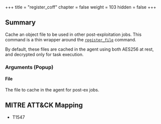 +++
title = "register_coff"
chapter = false
weight = 103
hidden = false
+++

## Summary
Cache an object file to be used in other post-exploitation jobs. This command is a thin wrapper around the [`register_file`](/agents/SystemCore/commands/register_file/) command.

By default, these files are cached in the agent using both AES256 at rest, and decrypted only for task execution.

### Arguments (Popup)
#### File
The file to cache in the agent for post-ex jobs.

## MITRE ATT&CK Mapping

- T1547